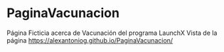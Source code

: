 # PaginaVacunacion
Página Ficticia acerca de Vacunación del programa LaunchX
Vista de la página https://alexantoniog.github.io/PaginaVacunacion/
